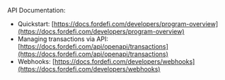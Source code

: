 API Documentation:

- Quickstart: [https://docs.fordefi.com/developers/program-overview](https://docs.fordefi.com/developers/program-overview)
- Managing transactions via API: [https://docs.fordefi.com/api/openapi/transactions](https://docs.fordefi.com/api/openapi/transactions)
- Webhooks: [https://docs.fordefi.com/developers/webhooks](https://docs.fordefi.com/developers/webhooks)
